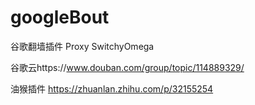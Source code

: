 # googleBout
谷歌翻墙插件 Proxy SwitchyOmega

谷歌云https://www.douban.com/group/topic/114889329/

油猴插件 https://zhuanlan.zhihu.com/p/32155254
